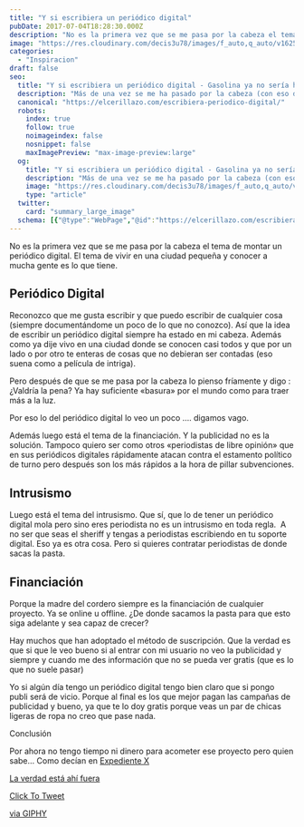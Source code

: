 ```yaml
---
title: "Y si escribiera un periódico digital"
pubDate: 2017-07-04T18:28:30.000Z
description: "No es la primera vez que se me pasa por la cabeza el tema de montar un periódico digital. El tema de vivir en una ciudad pequeña y conocer a mucha gente es lo que tiene. &nbsp;"
image: "https://res.cloudinary.com/decis3u78/images/f_auto,q_auto/v1625744858/periodico_digital_zbjn3k_414502e5/periodico_digital_zbjn3k_414502e5.jpg?_i=AA"
categories:
  - "Inspiracion"
draft: false
seo:
  title: "Y si escribiera un periódico digital - Gasolina ya no sería hit del verano"
  description: "Más de una vez se me ha pasado por la cabeza (con eso de que me gusta escribir de todo) montar un periódico digital. ¿Has pensado alguna vez en hacerlo?"
  canonical: "https://elcerillazo.com/escribiera-periodico-digital/"
  robots:
    index: true
    follow: true
    noimageindex: false
    nosnippet: false
    maxImagePreview: "max-image-preview:large"
  og:
    title: "Y si escribiera un periódico digital - Gasolina ya no sería hit del verano"
    description: "Más de una vez se me ha pasado por la cabeza (con eso de que me gusta escribir de todo) montar un periódico digital. ¿Has pensado alguna vez en hacerlo?"
    image: "https://res.cloudinary.com/decis3u78/images/f_auto,q_auto/v1625744858/periodico_digital_zbjn3k_414502e5/periodico_digital_zbjn3k_414502e5.jpg?_i=AA"
    type: "article"
  twitter:
    card: "summary_large_image"
  schema: [{"@type":"WebPage","@id":"https://elcerillazo.com/escribiera-periodico-digital/","url":"https://elcerillazo.com/escribiera-periodico-digital/","name":"Y si escribiera un periódico digital - Gasolina ya no sería hit del verano","isPartOf":{"@id":"https://elcerillazo.com/#website"},"primaryImageOfPage":{"@id":"https://elcerillazo.com/escribiera-periodico-digital/#primaryimage"},"image":{"@id":"https://elcerillazo.com/escribiera-periodico-digital/#primaryimage"},"thumbnailUrl":"https://res.cloudinary.com/decis3u78/images/f_auto,q_auto/v1625744858/periodico_digital_zbjn3k_414502e5/periodico_digital_zbjn3k_414502e5.jpg?_i=AA","datePublished":"2017-07-04T20:28:30+00:00","dateModified":"2017-08-29T08:59:21+00:00","author":{"@id":"https://elcerillazo.com/#/schema/person/368d5b496aeaf077b307f248a72abcd9"},"description":"Más de una vez se me ha pasado por la cabeza (con eso de que me gusta escribir de todo) montar un periódico digital. ¿Has pensado alguna vez en hacerlo?","breadcrumb":{"@id":"https://elcerillazo.com/escribiera-periodico-digital/#breadcrumb"},"inLanguage":"es","potentialAction":[{"@type":"ReadAction","target":["https://elcerillazo.com/escribiera-periodico-digital/"]}]},{"@type":"ImageObject","inLanguage":"es","@id":"https://elcerillazo.com/escribiera-periodico-digital/#primaryimage","url":"https://res.cloudinary.com/decis3u78/images/f_auto,q_auto/v1625744858/periodico_digital_zbjn3k_414502e5/periodico_digital_zbjn3k_414502e5.jpg?_i=AA","contentUrl":"https://res.cloudinary.com/decis3u78/images/f_auto,q_auto/v1625744858/periodico_digital_zbjn3k_414502e5/periodico_digital_zbjn3k_414502e5.jpg?_i=AA","width":1024,"height":669,"caption":"Periódico Digital"},{"@type":"BreadcrumbList","@id":"https://elcerillazo.com/escribiera-periodico-digital/#breadcrumb","itemListElement":[{"@type":"ListItem","position":1,"name":"Portada","item":"https://elcerillazo.com/"},{"@type":"ListItem","position":2,"name":"Y si escribiera un periódico digital"}]},{"@type":"WebSite","@id":"https://elcerillazo.com/#website","url":"https://elcerillazo.com/","name":"El Cerillazo","description":"De pequeño hacía hogueras y jugaba con cerillas","potentialAction":[{"@type":"SearchAction","target":{"@type":"EntryPoint","urlTemplate":"https://elcerillazo.com/?s={search_term_string}"},"query-input":{"@type":"PropertyValueSpecification","valueRequired":true,"valueName":"search_term_string"}}],"inLanguage":"es"},{"@type":"Person","@id":"https://elcerillazo.com/#/schema/person/368d5b496aeaf077b307f248a72abcd9","name":"montywp","url":"https://elcerillazo.com/author/montywp/"}]
---
```


No es la primera vez que se me pasa por la cabeza el tema de montar un periódico digital. El tema de vivir en una ciudad pequeña y conocer a mucha gente es lo que tiene.

## Periódico Digital

Reconozco que me gusta escribir y que puedo escribir de cualquier cosa (siempre documentándome un poco de lo que no conozco). Así que la idea de escribir un periódico digital siempre ha estado en mi cabeza. Además como ya dije vivo en una ciudad donde se conocen casi todos y que por un lado o por otro te enteras de cosas que no debieran ser contadas (eso suena como a película de intriga).

Pero después de que se me pasa por la cabeza lo pienso fríamente y digo : ¿Valdría la pena? Ya hay suficiente «basura» por el mundo como para traer más a la luz.

Por eso lo del periódico digital lo veo un poco …. digamos vago.

Además luego está el tema de la financiación. Y la publicidad no es la solución. Tampoco quiero ser como otros «periodistas de libre opinión» que en sus periódicos digitales rápidamente atacan contra el estamento político de turno pero después son los más rápidos a la hora de pillar subvenciones.

## Intrusismo

Luego está el tema del intrusismo. Que sí, que lo de tener un periódico digital mola pero sino eres periodista no es un intrusismo en toda regla.  A no ser que seas el sheriff y tengas a periodistas escribiendo en tu soporte digital. Eso ya es otra cosa. Pero si quieres contratar periodistas de donde sacas la pasta.

## Financiación

Porque la madre del cordero siempre es la financiación de cualquier proyecto. Ya se online u offline. ¿De donde sacamos la pasta para que esto siga adelante y sea capaz de crecer?

Hay muchos que han adoptado el método de suscripción. Que la verdad es que si que le veo bueno si al entrar con mi usuario no veo la publicidad y siempre y cuando me des información que no se pueda ver gratis (que es lo que no suele pasar)

Yo si algún día tengo un periódico digital tengo bien claro que si pongo publi será de vicio. Porque al final es los que mejor pagan las campañas de publicidad y bueno, ya que te lo doy gratis porque veas un par de chicas ligeras de ropa no creo que pase nada.

Conclusión

Por ahora no tengo tiempo ni dinero para acometer ese proyecto pero quien sabe… Como decían en [Expediente X](https://es.wikipedia.org/wiki/The_X-Files)

[La verdad está ahí fuera](https://twitter.com/share?text=La+verdad+est%C3%A1+ah%C3%AD+fuera&url=https://elcerillazo.com/escribiera-periodico-digital/)

[Click To Tweet](https://twitter.com/share?text=La+verdad+est%C3%A1+ah%C3%AD+fuera&url=https://elcerillazo.com/escribiera-periodico-digital/)

[via GIPHY](https://giphy.com/gifs/helpful-dog-helping-xUPGcAMxlZ1F7cyqNG)